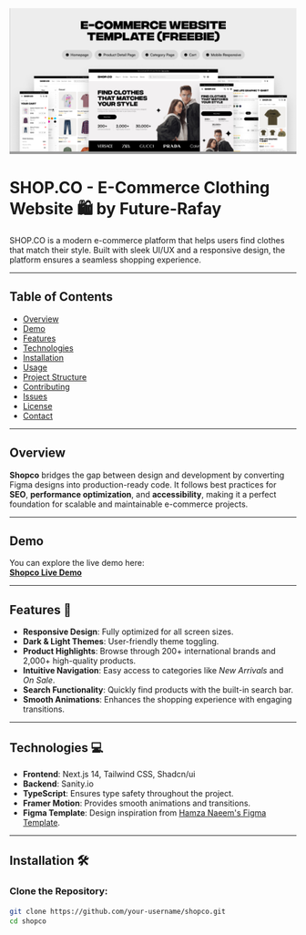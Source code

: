 ![Shopco Screenshot](/public/images/coverSS.png)

# SHOP.CO - E-Commerce Clothing Website 🛍️ by Future-Rafay 

SHOP.CO is a modern e-commerce platform that helps users find clothes that match their style. Built with sleek UI/UX and a responsive design, the platform ensures a seamless shopping experience.

---

## Table of Contents

- [Overview](#overview)  
- [Demo](#demo)  
- [Features](#features)  
- [Technologies](#technologies)  
- [Installation](#installation)  
- [Usage](#usage)  
- [Project Structure](#project-structure)  
- [Contributing](#contributing)  
- [Issues](#issues)  
- [License](#license)  
- [Contact](#contact)  

---

## Overview  

**Shopco** bridges the gap between design and development by converting Figma designs into production-ready code. It follows best practices for **SEO**, **performance optimization**, and **accessibility**, making it a perfect foundation for scalable and maintainable e-commerce projects.

---

## Demo  

You can explore the live demo here:  
[**Shopco Live Demo**](https://hackathon-ui-ux-8-dec.vercel.app/)

---

## Features 🚀  

- **Responsive Design**: Fully optimized for all screen sizes.  
- **Dark & Light Themes**: User-friendly theme toggling.  
- **Product Highlights**: Browse through 200+ international brands and 2,000+ high-quality products.  
- **Intuitive Navigation**: Easy access to categories like *New Arrivals* and *On Sale*.  
- **Search Functionality**: Quickly find products with the built-in search bar.  
- **Smooth Animations**: Enhances the shopping experience with engaging transitions.  

---

## Technologies 💻  

- **Frontend**: Next.js 14, Tailwind CSS, Shadcn/ui  
- **Backend**: Sanity.io  
- **TypeScript**: Ensures type safety throughout the project.  
- **Framer Motion**: Provides smooth animations and transitions.  
- **Figma Template**: Design inspiration from [Hamza Naeem's Figma Template](https://www.figma.com/community/file/1273571982885059508/e-commerce-website-template-freebie).  

---

## Installation 🛠️  

### Clone the Repository:  
```bash
git clone https://github.com/your-username/shopco.git
cd shopco
